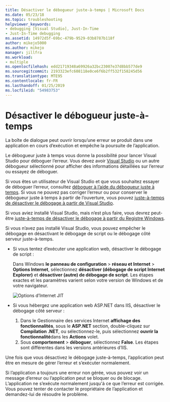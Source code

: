```yaml
---
title: Désactiver le débogueur juste-à-temps | Microsoft Docs
ms.date: 05/23/18
ms.topic: troubleshooting
helpviewer_keywords:
- debugging [Visual Studio], Just-In-Time
- Just-In-Time debugging
ms.assetid: 14972d5f-69bc-479b-9529-03b8787b118f
author: mikejo5000
ms.author: mikejo
manager: jillfra
ms.workload:
- multiple
ms.openlocfilehash: edd21719348a69926a32bc23007e37d8bb577de9
ms.sourcegitcommit: 2193323efc608118e0ce6f6b2ff532f158245d56
ms.translationtype: MTE95
ms.contentlocale: fr-FR
ms.lasthandoff: 01/25/2019
ms.locfileid: "54983753"
---
```

# <a name="disable-the-just-in-time-debugger"></a>Désactiver le débogueur juste-à-temps 

La boîte de dialogue peut ouvrir lorsqu’une erreur se produit dans une application en cours d’exécution et empêche la poursuite de l’application. 

Le débogueur juste à temps vous donne la possibilité pour lancer Visual Studio pour déboguer l’erreur. Vous devez avoir [Visual Studio](http://visualstudio.microsoft.com) ou un autre débogueur sélectionné pour afficher des informations détaillées sur l’erreur ou essayez de déboguer. 

Si vous êtes un utilisateur de Visual Studio et que vous souhaitez essayer de déboguer l’erreur, consultez [déboguer à l’aide du débogueur juste à temps](../debugger/debug-using-the-just-in-time-debugger.md). Si vous ne pouvez pas corriger l’erreur ou pour conserver le débogueur juste à temps à partir de l’ouverture, vous pouvez [juste-à-temps de désactiver le débogage à partir de Visual Studio](debug-using-the-just-in-time-debugger.md#BKMK_Enabling). 

Si vous aviez installé Visual Studio, mais n’est plus faire, vous devrez peut-être [juste-à-temps de désactiver le débogage à partir du Registre Windows](debug-using-the-just-in-time-debugger.md#disable-just-in-time-debugging-from-the-windows-registry). 

Si vous n’avez pas installé Visual Studio, vous pouvez empêcher le débogage en désactivant le débogage de script ou le débogage côté serveur juste-à-temps. 

- Si vous tentez d’exécuter une application web, désactiver le débogage de script :
  
  Dans Windows **le panneau de configuration** > **réseau et Internet** > **Options Internet**, sélectionnez **désactiver (débogage de script Internet Explorer)** et **désactiver (autre) de débogage de script**. Les étapes exactes et les paramètres varient selon votre version de Windows et de votre navigateur.
  
  ![Options d’Internet JIT](../debugger/media/jitinternetoptions.png "options JIT internet")
  
- Si vous hébergez une application web ASP.NET dans IIS, désactiver le débogage côté serveur :

  1. Dans le Gestionnaire des services Internet **affichage des fonctionnalités**, sous le **ASP.NET** section, double-cliquez sur **Compilation .NET**, ou sélectionnez-le, puis sélectionnez **ouvrir la fonctionnalité**dans les **Actions** volet. 
  1. Sous **comportement** > **déboguer**, sélectionnez **False**. Les étapes sont différentes dans les versions antérieures d’IIS.

Une fois que vous désactivez le débogage juste-à-temps, l’application peut être en mesure de gérer l’erreur et s’exécuter normalement. 

Si l’application a toujours une erreur non gérée, vous pouvez voir un message d’erreur ou l’application peut se bloquer ou de blocage. L’application ne s’exécute normalement jusqu'à ce que l’erreur est corrigée. Vous pouvez tenter de contacter le propriétaire de l’application et demandez-lui de résoudre le problème.
